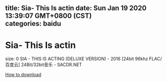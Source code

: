 
title: Sia- This Is actin
date: Sun Jan 19 2020 13:39:07 GMT+0800 (CST)    
categories: baidu
---

# Sia- This Is actin
size: 0
 SIA - THIS IS ACTING (DELUXE VERSION) - 2016 [24bit 96khz FLAC/百度云] 24Bit/32bit音乐 - SACDR.NET
 

[How to download](https://bpcam.bemobtrk.com/go/2ceec3aa-1ca2-46d6-b9ff-aaa5c184517c?jno=1321)
